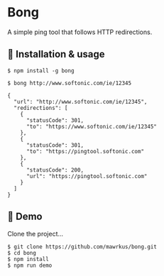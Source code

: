 # Bong

A simple ping tool that follows HTTP redirections.

## 🎯 Installation & usage

```shell
$ npm install -g bong

$ bong http://www.softonic.com/ie/12345

{
  "url": "http://www.softonic.com/ie/12345",
  "redirections": [
    {
      "statusCode": 301,
      "to": "https://www.softonic.com/ie/12345"
    },
    {
      "statusCode": 301,
      "to": "https://pingtool.softonic.com"
    },
    {
      "statusCode": 200,
      "url": "https://pingtool.softonic.com"
    }
  ]
}
```

## 🎯 Demo

Clone the project...

```shell
$ git clone https://github.com/mawrkus/bong.git
$ cd bong
$ npm install
$ npm run demo
```
